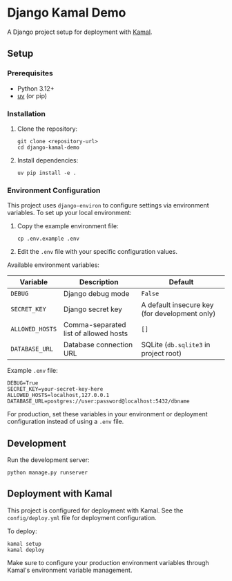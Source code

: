 # Django Kamal Demo

A Django project setup for deployment with [Kamal](https://kamal-deploy.org/).

## Setup

### Prerequisites

- Python 3.12+
- [uv](https://github.com/astral-sh/uv) (or pip)

### Installation

1. Clone the repository:
   ```
   git clone <repository-url>
   cd django-kamal-demo
   ```

2. Install dependencies:
   ```
   uv pip install -e .
   ```

### Environment Configuration

This project uses `django-environ` to configure settings via environment variables. To set up your local environment:

1. Copy the example environment file:
   ```
   cp .env.example .env
   ```

2. Edit the `.env` file with your specific configuration values.

Available environment variables:

| Variable | Description | Default |
|----------|-------------|---------|
| `DEBUG` | Django debug mode | `False` |
| `SECRET_KEY` | Django secret key | A default insecure key (for development only) |
| `ALLOWED_HOSTS` | Comma-separated list of allowed hosts | `[]` |
| `DATABASE_URL` | Database connection URL | SQLite (`db.sqlite3` in project root) |

Example `.env` file:
```
DEBUG=True
SECRET_KEY=your-secret-key-here
ALLOWED_HOSTS=localhost,127.0.0.1
DATABASE_URL=postgres://user:password@localhost:5432/dbname
```

For production, set these variables in your environment or deployment configuration instead of using a `.env` file.

## Development

Run the development server:
```
python manage.py runserver
```

## Deployment with Kamal

This project is configured for deployment with Kamal. See the `config/deploy.yml` file for deployment configuration.

To deploy:
```
kamal setup
kamal deploy
```

Make sure to configure your production environment variables through Kamal's environment variable management.